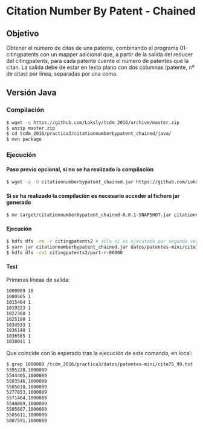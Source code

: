 # Citation Number By Patent - Chained

## Objetivo

Obtener el número de citas de una patente, combinando el programa 01-citingpatents con un mapper adicional que, a partir de la salida del reducer del citingpatents, para cada patente cuente el número de patentes que la citan. La salida debe de estar en texto plano con dos columnas (patente, nº de citas) por línea, separadas por una coma.


## Versión Java

### Compilación

```bash
$ wget -q https://github.com/Loksly/tcdm_2016/archive/master.zip
$ unzip master.zip
$ cd tcdm_2016/practica3/citationnumberbypatent_chained/java/
$ mvn package
```

### Ejecución

#### Paso previo opcional, si no se ha realizado la compilación
```bash
$ wget -q -O citationnumberbypatent_chained.jar https://github.com/Loksly/tcdm_2016/raw/master/practica3/citationnumberbypatent_chained/target/citationnumberbypatent_chained-0.0.1-SNAPSHOT.jar
```

#### Si se ha realizado la compilación es necesario acceder al fichero jar generado
```bash
$ mv target/citationnumberbypatent_chained-0.0.1-SNAPSHOT.jar citationnumberbypatent_chained.jar
```

#### Ejecución

```bash
$ hdfs dfs -rm -r citingpatents2 # sólo si es ejecutado por segunda vez
$ yarn jar citationnumberbypatent_chained.jar datos/patentes-mini/cite75_99.txt citingpatents2
$ hdfs dfs -cat citingpatents2/part-r-00000
```


#### Test

Primeras líneas de salida:

```txt
1000089 10
1000505 1
1015464 1
1019223 1
1022360 1
1025180 1
1034533 1
1036148 1
1036585 1
1038011 1
```

Que coincide con lo esperado tras la ejecución de este comando, en local:

```bash
$ grep 1000089 /tcdm_2016/practica3/datos/patentes-mini/cite75_99.txt
5395228,1000089
5544405,1000089
5503546,1000089
5505610,1000089
5277853,1000089
5571464,1000089
5540869,1000089
5505607,1000089
5505611,1000089
5807591,1000089
```
